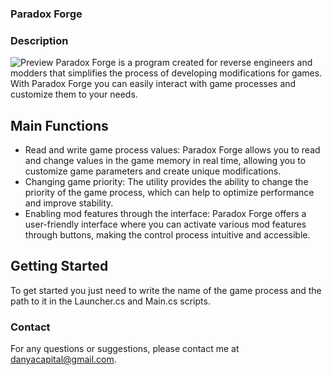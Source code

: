 ### Paradox Forge
### Description
![Preview](https://github.com/capital0v/Paradox-Forge/tree/main/Images/preview.png)
Paradox Forge is a program created for reverse engineers and modders that simplifies the process of developing modifications for games. With Paradox Forge you can easily interact with game processes and customize them to your needs.
## Main Functions
- Read and write game process values: Paradox Forge allows you to read and change values in the game memory in real time, allowing you to customize game parameters and create unique modifications.
- Changing game priority: The utility provides the ability to change the priority of the game process, which can help to optimize performance and improve stability.
- Enabling mod features through the interface: Paradox Forge offers a user-friendly interface where you can activate various mod features through buttons, making the control process intuitive and accessible.
## Getting Started
To get started you just need to write the name of the game process and the path to it in the Launcher.cs and Main.cs scripts.
### Contact
For any questions or suggestions, please contact me at danyacapital@gmail.com.